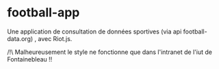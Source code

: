 # football-app
Une application de consultation de données sportives (via api football-data.org) , avec Riot.js. 


/!\ Malheureusement le style ne fonctionne que dans l'intranet de l'iut de Fontainebleau !!
